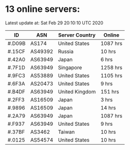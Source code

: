 # 13 online servers:

Latest update at: Sat Feb 29 20:10:10 UTC 2020

| ID | ASN | Server Country | Online |
| -- | --- | -------------- | ------ |
| #.D09B | AS174 | United States | 1087 hrs |
| #.15CF | AS49392 | Russia | 10 hrs |
| #.42A0 | AS63949 | Japan | 6 hrs |
| #.7F1D | AS63949 | Singapore | 1258 hrs |
| #.9FC3 | AS53889 | United States | 1105 hrs |
| #.6F3A | AS20473 | United States | 9 hrs |
| #.B4DF | AS63949 | United Kingdom | 151 hrs |
| #.2FF3 | AS16509 | Japan | 3 hrs |
| #.9896 | AS16509 | Japan | 14 hrs |
| #.2A79 | AS63949 | Japan | 1087 hrs |
| #.F937 | AS63949 | United States | 9 hrs |
| #.37BF | AS3462 | Taiwan | 10 hrs |
| #.0125 | AS54574 | United States | 10 hrs |

